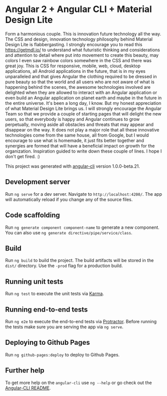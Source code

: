 # Angular 2 + Angular CLI + Material Design Lite

Form a harmonious couple. This is innovation future technology all the way. The CSS and design, innovation technology philosophy behind Material Design Lite is flabbergasting. I strongly encourage you to read this https://getmdl.io/ to understand what futuristic thinking and considerations and attention to detail where put into movement to create this beauty, may colors I even saw rainbow colors somewhere in the CSS and there was great joy. This is CSS for responsive, mobile, web, cloud, desktop applications, all Android applications in the future, that is in my eyes unparalleled and that gives Angular the clothing required to be dressed in pure beauty so that the world and all users who are not aware of what is happening behind the scenes, the awesome technologies involved are delighted when they are allowed to interact with an Angular application or even build an Angular application on planet earth and maybe in the future in the entire universe. It's been a long day, I know. But my honest appreciation of what Material Design Lite brings us. I will strongly encourage the Angular Team so that we provide a couple of starting pages that will delight the new users, so that everybody is happy and Angular continues to grow perpetually, moving aside all obstacles and threats that may appear and disappear on the way. It does not play a major role that all these innovative technologies come from the same house, all from Google, but I would encourage to use what is homemade, it just fits better together and synergies are formed that will have a beneficial impact on growth for the organization. Inspiration guided to write down these couple of lines. I hope I don't get fired. :)

This project was generated with [angular-cli](https://github.com/angular/angular-cli) version 1.0.0-beta.21.

## Development server
Run `ng serve` for a dev server. Navigate to `http://localhost:4200/`. The app will automatically reload if you change any of the source files.

## Code scaffolding

Run `ng generate component component-name` to generate a new component. You can also use `ng generate directive/pipe/service/class`.

## Build

Run `ng build` to build the project. The build artifacts will be stored in the `dist/` directory. Use the `-prod` flag for a production build.

## Running unit tests

Run `ng test` to execute the unit tests via [Karma](https://karma-runner.github.io).

## Running end-to-end tests

Run `ng e2e` to execute the end-to-end tests via [Protractor](http://www.protractortest.org/).
Before running the tests make sure you are serving the app via `ng serve`.

## Deploying to Github Pages

Run `ng github-pages:deploy` to deploy to Github Pages.

## Further help

To get more help on the `angular-cli` use `ng --help` or go check out the [Angular-CLI README](https://github.com/angular/angular-cli/blob/master/README.md).
